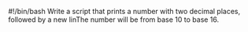 #!/bin/bash
Write a script that prints a number with two decimal places, followed by a new linThe number will be from base 10 to base 16.
